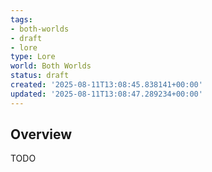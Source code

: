 ```yaml
---
tags:
- both-worlds
- draft
- lore
type: Lore
world: Both Worlds
status: draft
created: '2025-08-11T13:08:45.838141+00:00'
updated: '2025-08-11T13:08:47.289234+00:00'
---
```




## Overview

TODO
